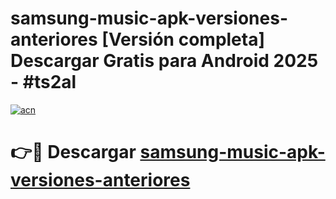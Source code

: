 # samsung-music-apk-versiones-anteriores  [Versión completa] Descargar Gratis para Android 2025 - #ts2al

[![acn](https://github.com/user-attachments/assets/0f9c940e-d8b0-45ae-aac7-cd30a18b3e1c)](https://apps.freeplayer.one?title=samsung-music-apk-versiones-anteriores&ref=9F)

# 👉🔴 Descargar [samsung-music-apk-versiones-anteriores](https://apps.freeplayer.one?title=samsung-music-apk-versiones-anteriores&ref=9F)